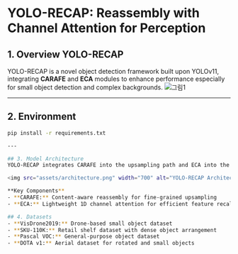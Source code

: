 # YOLO-RECAP: Reassembly with Channel Attention for Perception

## 1. Overview YOLO-RECAP
YOLO-RECAP is a novel object detection framework built upon YOLOv11, integrating **CARAFE** and **ECA** modules to enhance performance especially for small object detection and complex backgrounds.
![그림1](https://github.com/user-attachments/assets/d9db2e55-4bb7-4fac-a25e-38529d3fc081)


---

## 2. Environment  
```bash
pip install -r requirements.txt

---

## 3. Model Architecture
YOLO-RECAP integrates CARAFE into the upsampling path and ECA into the neck/head for improved feature reassembly and channel weighting.

<img src="assets/architecture.png" width="700" alt="YOLO-RECAP Architecture">

**Key Components**
- **CARAFE:** Content-aware reassembly for fine-grained upsampling
- **ECA:** Lightweight 1D channel attention for efficient feature recalibration

## 4. Datasets
- **VisDrone2019:** Drone-based small object dataset
- **SKU-110K:** Retail shelf dataset with dense object arrangement
- **Pascal VOC:** General-purpose object dataset
- **DOTA v1:** Aerial dataset for rotated and small objects
